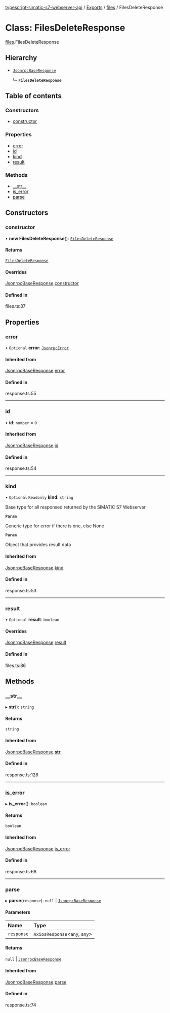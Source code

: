 [typescript-simatic-s7-webserver-api](../README.md) / [Exports](../modules.md) / [files](../modules/files.md) / FilesDeleteResponse

# Class: FilesDeleteResponse

[files](../modules/files.md).FilesDeleteResponse

## Hierarchy

- [`JsonrpcBaseResponse`](response.JsonrpcBaseResponse.md)

  ↳ **`FilesDeleteResponse`**

## Table of contents

### Constructors

- [constructor](files.FilesDeleteResponse.md#constructor)

### Properties

- [error](files.FilesDeleteResponse.md#error)
- [id](files.FilesDeleteResponse.md#id)
- [kind](files.FilesDeleteResponse.md#kind)
- [result](files.FilesDeleteResponse.md#result)

### Methods

- [\_\_str\_\_](files.FilesDeleteResponse.md#__str__)
- [is\_error](files.FilesDeleteResponse.md#is_error)
- [parse](files.FilesDeleteResponse.md#parse)

## Constructors

### constructor

• **new FilesDeleteResponse**(): [`FilesDeleteResponse`](files.FilesDeleteResponse.md)

#### Returns

[`FilesDeleteResponse`](files.FilesDeleteResponse.md)

#### Overrides

[JsonrpcBaseResponse](response.JsonrpcBaseResponse.md).[constructor](response.JsonrpcBaseResponse.md#constructor)

#### Defined in

files.ts:87

## Properties

### error

• `Optional` **error**: [`JsonrpcError`](response.JsonrpcError.md)

#### Inherited from

[JsonrpcBaseResponse](response.JsonrpcBaseResponse.md).[error](response.JsonrpcBaseResponse.md#error)

#### Defined in

response.ts:55

___

### id

• **id**: `number` = `0`

#### Inherited from

[JsonrpcBaseResponse](response.JsonrpcBaseResponse.md).[id](response.JsonrpcBaseResponse.md#id)

#### Defined in

response.ts:54

___

### kind

• `Optional` `Readonly` **kind**: `string`

Base type for all responsed returned by the SIMATIC S7 Webserver

**`Param`**

Generic type for error if there is one, else None

**`Param`**

Object that provides result data

#### Inherited from

[JsonrpcBaseResponse](response.JsonrpcBaseResponse.md).[kind](response.JsonrpcBaseResponse.md#kind)

#### Defined in

response.ts:53

___

### result

• `Optional` **result**: `boolean`

#### Overrides

[JsonrpcBaseResponse](response.JsonrpcBaseResponse.md).[result](response.JsonrpcBaseResponse.md#result)

#### Defined in

files.ts:86

## Methods

### \_\_str\_\_

▸ **__str__**(): `string`

#### Returns

`string`

#### Inherited from

[JsonrpcBaseResponse](response.JsonrpcBaseResponse.md).[__str__](response.JsonrpcBaseResponse.md#__str__)

#### Defined in

response.ts:128

___

### is\_error

▸ **is_error**(): `boolean`

#### Returns

`boolean`

#### Inherited from

[JsonrpcBaseResponse](response.JsonrpcBaseResponse.md).[is_error](response.JsonrpcBaseResponse.md#is_error)

#### Defined in

response.ts:68

___

### parse

▸ **parse**(`response`): ``null`` \| [`JsonrpcBaseResponse`](response.JsonrpcBaseResponse.md)

#### Parameters

| Name | Type |
| :------ | :------ |
| `response` | `AxiosResponse`\<`any`, `any`\> |

#### Returns

``null`` \| [`JsonrpcBaseResponse`](response.JsonrpcBaseResponse.md)

#### Inherited from

[JsonrpcBaseResponse](response.JsonrpcBaseResponse.md).[parse](response.JsonrpcBaseResponse.md#parse)

#### Defined in

response.ts:74
